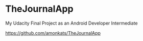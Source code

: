 # TheJournalApp

My Udacity Final Project as an Android Developer Intermediate

https://github.com/amonkats/TheJournalApp
